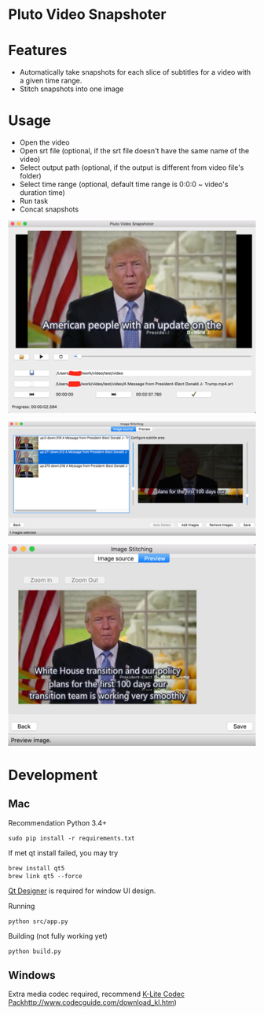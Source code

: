 Pluto Video Snapshoter
====

# Features

- Automatically take snapshots for each slice of subtitles for a video with a given time range.
- Stitch snapshots into one image

# Usage

- Open the video
- Open srt file (optional, if the srt file doesn't have the same name of the video)
- Select output path (optional, if the output is different from video file's folder)
- Select time range (optional, default time range is 0:0:0 ~ video's duration time)
- Run task
- Concat snapshots

![Snapshot UI](doc/images/snapshot_ui.png)

![Snapshot UI](doc/images/snapshot_ui_stitching.png)

![Snapshot UI](doc/images/snapshot_ui_stitching_preview.png)


# Development

## Mac

Recommendation Python 3.4+

```
sudo pip install -r requirements.txt
```

If met qt install failed, you may try 

```
brew install qt5
brew link qt5 --force
```

[Qt Designer](https://www.qt.io/download) is required for window UI design.

Running

```
python src/app.py
```

Building (not fully working yet)

```
python build.py
```

## Windows

Extra media codec required, recommend [K-Lite Codec Pack]()http://www.codecguide.com/download_kl.htm)



